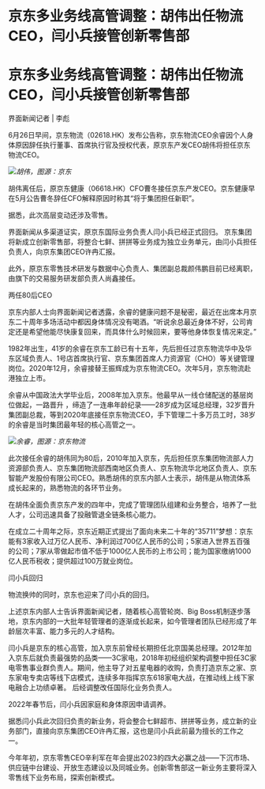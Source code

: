 # 京东多业务线高管调整：胡伟出任物流CEO，闫小兵接管创新零售部

# 京东多业务线高管调整：胡伟出任物流CEO，闫小兵接管创新零售部

界面新闻记者 | 李彪

6月26日早间，京东物流（02618.HK）发布公告称，京东物流CEO余睿因个人身体原因辞任执行董事、首席执行官及授权代表，原京东产发CEO胡伟将担任京东物流CEO。

![](https://inews.gtimg.com/om_bt/OJMMM-8gMD1r6mw903vDmcUW9qnCnP6L67-uquJuDgHs4AA/1000)_胡伟，图源：京东_

胡伟离任后，原京东健康（06618.HK）CFO曹冬接任京东产发CEO。京东健康早在5月公告曹冬辞任CFO解释原因时称其“将于集团担任新职”。

据悉，此次高层变动还涉及零售。

界面新闻从多渠道证实，原京东国际业务负责人闫小兵已经正式回归。
京东集团将新成立创新零售部，将整合七鲜、拼拼等业务成为独立业务单元，由闫小兵担任负责人，向京东集团CEO许冉汇报。

此外，原京东零售技术研发与数据中心负责人、集团副总裁颜伟鹏目前已经离职，由旗下的交易服务研发部负责人尚鑫接任。

两任80后CEO

京东内部人士向界面新闻记者透露，余睿的健康问题不是秘密，最近在出席本月京东二十周年多场活动中都因身体情况没有喝酒。“听说余总最近身体不好，公司肯定还是希望他能尽快康复回来，而具体什么时候回来，要等他身体恢复情况来定。”

1982年出生，41岁的余睿在京东工龄已有十五年，先后担任过京东物流华中及华东区域负责人、1号店首席执行官、京东集团首席人力资源官（CHO）等关键管理岗位。2020年12月，余睿接替王振辉成为京东物流CEO。次年5月，京东物流赴港独立上市。

余睿从中国政法大学毕业后，2008年加入京东。他最早从一线仓储配送的基层岗位做起，一路晋升
，缔造了一连串年龄纪录——28岁成为区域总经理，32岁晋升集团副总裁，等到2020年底接任京东物流CEO，手下管理二十多万员工时，38岁的余睿是当时集团最年轻的核心高管之一。

![](https://inews.gtimg.com/om_bt/OKJsBHmdvxZf3b-4dwuAOjRKj5FeZALRYEh6LKRHqvOggAA/1000)_余睿，图源：京东物流_

此次接任余睿的胡伟同为80后，2010年加入京东，先后担任京东集团物流部人力资源部负责人、京东集团物流部西南地区负责人、京东物流华北地区负责人、京东智能产发股份有限公司CEO。熟悉胡伟的京东内部人士表示，胡伟是从物流体系成长起来的，熟悉物流的各环节业务。

在胡伟全面负责京东产发的四年中，完成了管理团队组建和业务整合，培养了一批人才，公司迅速具备了投融管退全链条核心能力。

在成立二十周年之际，京东近期正式提出了面向未来二十年的“35711”梦想：京东能有3家收入过万亿人民币、净利润过700亿人民币的公司；5家进入世界五百强的公司；7家从零做起市值不低于1000亿人民币的上市公司；能为国家缴纳1000亿人民币税收；提供超过100万就业岗位。

闫小兵回归

物流换帅的同时，京东也迎来了闫小兵的回归。

上述京东内部人士告诉界面新闻记者，随着核心高管轮岗、Big
Boss机制逐步落地，京东内部的一大批年轻管理者的逐渐成长起来，如今管理者团队已经形成了年龄层次丰富、能力多元的人才结构。

闫小兵是京东的核心高管，加入京东前曾经长期担任北京国美总经理。2012年加入京东后就负责最强势的品类——3C家电，2018年初经组织架构调整中担任3C家电零售事业群负责人。期间，他主导了对五星电器的收购，负责打造京东之家、京东家电专卖店等线下店模式，连续多年指挥京东618家电大战，在推动线上线下家电融合上功绩卓著。
后经调整改任国际化业务负责人。

2022年春节后，闫小兵因家庭和身体原因申请调养。

据悉闫小兵此次回归负责的新业务，将会整合七鲜超市、拼拼等业务，成立新的业务部门，直接向京东集团CEO许冉汇报，这也是闫小兵此前最为擅长的工作之一。

今年年初，京东零售CEO辛利军在年会提出2023的四大必赢之战——下沉市场、供应链中台建设、开放生态建设以及同城业务。创新零售部这一新业务主要将深入零售线下业务布局，探索创新模式。

